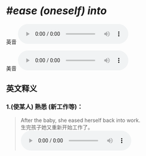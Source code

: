 # ***\#ease (oneself) into*** 
英音
<audio src="./media/ease oneself into1_AAC.aac" controls="controls"></audio>

美音
<audio src="./media/ease oneself into2_AAC.aac" controls="controls"></audio>



  

英文释义
---
### 1.**(使某人) 熟悉 (新工作等)：**  

 > After the baby, she eased herself back into work.   
 > 生完孩子她又重新开始工作了。    
<audio src="./media/ease-8.aac" controls="controls"></audio>


